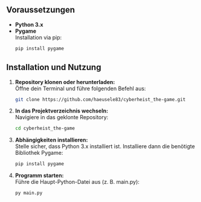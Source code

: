 ## Voraussetzungen

- **Python 3.x**
- **Pygame**  
  Installation via pip:
  ```bash
  pip install pygame

## Installation und Nutzung

1. **Repository klonen oder herunterladen:**  
   Öffne dein Terminal und führe folgenden Befehl aus:
   ```bash
   git clone https://github.com/haeusele83/cyberheist_the-game.git

2. **In das Projektverzeichnis wechseln:**  
   Navigiere in das geklonte Repository:
   ```bash
   cd cyberheist_the-game

3. **Abhängigkeiten installieren:**  
   Stelle sicher, dass Python 3.x installiert ist. Installiere dann die benötigte Bibliothek Pygame:
   ```bash
   pip install pygame

4. **Programm starten:**  
   Führe die Haupt-Python-Datei aus (z. B. main.py):
   ```bash
   py main.py
